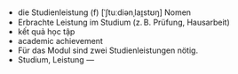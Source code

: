 - die Studienleistung (f)	[ˈʃtuːdiənˌlaɪ̯stʊŋ]	Nomen
- Erbrachte Leistung im Studium (z. B. Prüfung, Hausarbeit)
- kết quả học tập
- academic achievement
- Für das Modul sind zwei Studienleistungen nötig.
- Studium, Leistung	—